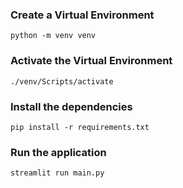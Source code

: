 ### Create a Virtual Environment

    python -m venv venv

### Activate the Virtual Environment

    ./venv/Scripts/activate

### Install the dependencies

    pip install -r requirements.txt

### Run the application

    streamlit run main.py
